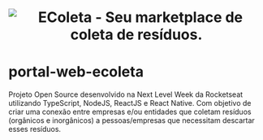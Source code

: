 <h1 align="center">
    <img alt="EColeta - Seu marketplace de coleta de resíduos." src="https://user-images.githubusercontent.com/38081852/83580830-6f63e200-a513-11ea-9a27-0a109ec1e4d0.png" />
</h1>

# portal-web-ecoleta
Projeto Open Source desenvolvido na Next Level Week da Rocketseat utilizando TypeScript, NodeJS, ReactJS e React Native. Com objetivo de criar uma conexão entre empresas e/ou entidades que coletam resíduos (orgânicos e inorgânicos) a pessoas/empresas que necessitam descartar esses resíduos.
